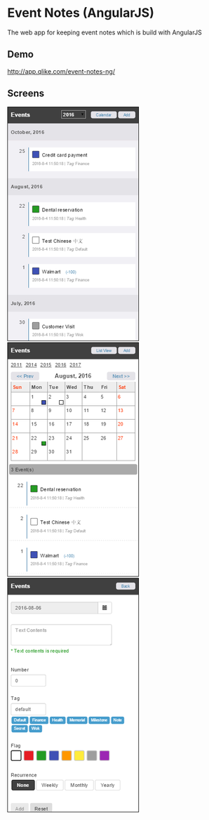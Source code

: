 # Event Notes (AngularJS)
The web app for keeping event notes which is build with AngularJS

## Demo
http://app.qlike.com/event-notes-ng/

## Screens
![image](https://raw.githubusercontent.com/hui-w/event-notes-ng/master/screenshots/1.png)
![image](https://raw.githubusercontent.com/hui-w/event-notes-ng/master/screenshots/2.png)
![image](https://raw.githubusercontent.com/hui-w/event-notes-ng/master/screenshots/3.png)

